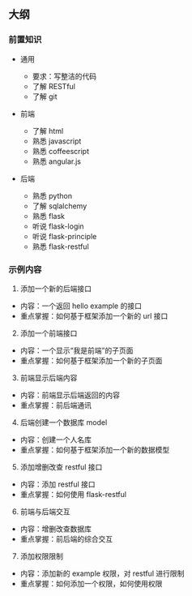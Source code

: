 ## 大纲

### 前置知识
* 通用
  - 要求：写整洁的代码
  - 了解 RESTful
  - 了解 git

* 前端
  - 了解 html
  - 熟悉 javascript
  - 熟悉 coffeescript
  - 熟悉 angular.js

* 后端
  - 熟悉 python
  - 了解 sqlalchemy
  - 熟悉 flask
  - 听说 flask-login
  - 听说 flask-principle
  - 熟悉 flask-restful

### 示例内容
1. 添加一个新的后端接口
  - 内容：一个返回 hello example 的接口
  - 重点掌握：如何基于框架添加一个新的 url 接口
  
2. 添加一个前端接口
  - 内容：一个显示“我是前端”的子页面
  - 重点掌握：如何基于框架添加一个新的子页面
  
3. 前端显示后端内容
  - 内容：前端显示后端返回的内容
  - 重点掌握：前后端通讯

4. 后端创建一个数据库 model
  - 内容：创建一个人名库
  - 重点掌握：如何基于框架添加一个新的数据模型

5. 添加增删改查 restful 接口
  - 内容：添加 restful 接口
  - 重点掌握：如何使用 flask-restful
  
6. 前端与后端交互
  - 内容：增删改查数据库
  - 重点掌握：前后端的综合交互
  
7. 添加权限限制
  - 内容：添加新的 example 权限，对 restful 进行限制
  - 重点掌握：如何添加一个权限，如何使用权限

